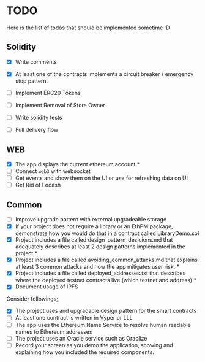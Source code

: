 # TODO

Here is the list of todos that should be implemented sometime :D

## Solidity

* [x] Write comments
* [x] At least one of the contracts implements a circuit breaker / emergency stop pattern.

* [ ] Implement ERC20 Tokens
* [ ] Implement Removal of Store Owner
* [ ] Write solidity tests
* [ ] Full delivery flow

## WEB

* [x] The app displays the current ethereum account *
* [ ] Connect `web3` with websocket
* [ ] Get events and show them on the UI or use for refreshing data on UI
* [ ] Get Rid of Lodash

## Common

* [ ] Improve upgrade pattern with external upgradeable storage
* [x] If your project does not require a library or an EthPM package, demonstrate how you would do that in a contract called LibraryDemo.sol
* [x] Project includes a file called design_pattern_desicions.md that adequately describes at least 2 design patterns implemented in the project *
* [x] Project includes a file called avoiding_common_attacks.md that explains at least 3 common attacks and how the app mitigates user risk. *
* [x] Project includes a file called deployed_addresses.txt that describes where the deployed testnet contracts live (which testnet and address) *
* [x] Document usage of IPFS

Consider followings;

* [x] The project uses and upgradable design pattern for the smart contracts
* [ ] At least one contract is written in Vyper or LLL
* [ ] The app uses the Ethereum Name Service to resolve human readable names to Ethereum addresses
* [ ] The project uses an Oracle service such as Oraclize
* [ ] Record your screen as you demo the application, showing and explaining how you included the required components.
